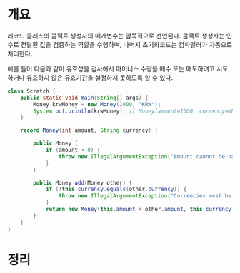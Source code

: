 <!-- Date: 2025-01-30 -->
<!-- Update Date: 2025-01-31 -->
<!-- File ID: 7132278f-133a-454b-9476-128e53b52c3b -->
<!-- Author: Seoyeon Jang -->

# 개요
레코드 클래스의 콤팩트 생성자의 매개변수는 암묵적으로 선언된다. 콤팩트 생성자는 인수로 전달된 값을 검증하는 역할을 수행하며, 나머지 초기화코드는 컴파일러가 자동으로 처리한다.

예를 들어 다음과 같이 유효성을 검사해서 마이너스 수량을 매수 또는 매도하려고 시도하거나 유효하지 않은 유효기간을 설정하지 못하도록 할 수 있다. 

```java
class Scratch {
    public static void main(String[] args) {
        Money krwMoney = new Money(1000, "KRW");
        System.out.println(krwMoney); // Money[amount=1000, currency=KRW]
    }

    record Money(int amount, String currency) {

        public Money {
            if (amount < 0) {
                throw new IllegalArgumentException("Amount cannot be nagative");
            }
        }

        public Money add(Money other) {
            if (!this.currency.equals(other.currency)) {
                throw new IllegalArgumentException("Currencies must be the same");
            }
            return new Money(this.amount + other.amount, this.currency);
        }
    }
}
```
# 정리


